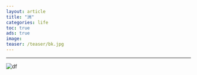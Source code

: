 ```yaml
---
layout: article
title: "洲"
categories: life
toc: true
ads: true
image:
teaser: /teaser/bk.jpg
---
```


---



![df](https://github.com/storage201602/storage201602/blob/master/chenyifan2016/_posts/life/2016-10-01-20161001135313life.md/IMG_20160927_230226.jpg?raw=true)

